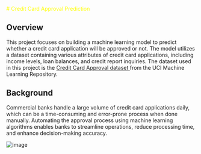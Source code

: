 <span style="color: yellow;"># Credit Card Approval Prediction</span>


## Overview
This project focuses on building a machine learning model to predict whether a credit card application will be approved or not. The model utilizes a dataset containing various attributes of credit card applications, including income levels, loan balances, and credit report inquiries.
The dataset used in this project is the [ Credit Card Approval dataset ](https://archive.ics.uci.edu/dataset/27/credit+approval)
 from the UCI Machine Learning Repository.

## Background
Commercial banks handle a large volume of credit card applications daily, which can be a time-consuming and error-prone process when done manually. Automating the approval process using machine learning algorithms enables banks to streamline operations, reduce processing time, and enhance decision-making accuracy.

![image](https://github.com/as-ahmadsabbah/Predicting-Credit-Card-Approvals/assets/107211206/cedd5a1e-eebc-4488-acee-cbdd1a822e0c)
